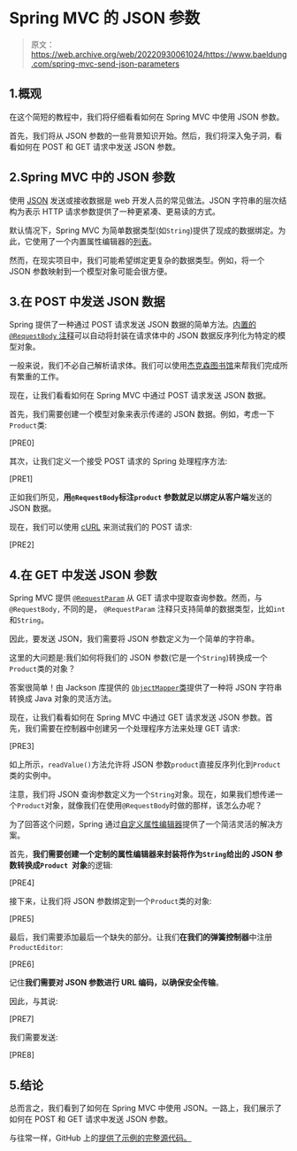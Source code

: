 # Spring MVC 的 JSON 参数

> 原文：<https://web.archive.org/web/20220930061024/https://www.baeldung.com/spring-mvc-send-json-parameters>

## 1.概观

在这个简短的教程中，我们将仔细看看如何在 Spring MVC 中使用 JSON 参数。

首先，我们将从 JSON 参数的一些背景知识开始。然后，我们将深入兔子洞，看看如何在 POST 和 GET 请求中发送 JSON 参数。

## 2.Spring MVC 中的 JSON 参数

使用 [JSON](/web/20220714004847/https://www.baeldung.com/java-org-json) 发送或接收数据是 web 开发人员的常见做法。JSON 字符串的层次结构为表示 HTTP 请求参数提供了一种更紧凑、更易读的方式。

默认情况下，Spring MVC 为简单数据类型(如`String`)提供了现成的数据绑定。为此，它使用了一个内置属性编辑器的[列表](https://web.archive.org/web/20220714004847/https://docs.spring.io/spring/docs/current/javadoc-api/org/springframework/beans/propertyeditors/package-summary.html)。

然而，在现实项目中，我们可能希望绑定更复杂的数据类型。例如，将一个 JSON 参数映射到一个模型对象可能会很方便。

## 3.在 POST 中发送 JSON 数据

Spring 提供了一种通过 POST 请求发送 JSON 数据的简单方法。[内置的`@RequestBody` 注释](/web/20220714004847/https://www.baeldung.com/spring-request-response-body#@requestbody)可以自动将封装在请求体中的 JSON 数据反序列化为特定的模型对象。

一般来说，我们不必自己解析请求体。我们可以使用[杰克森图书馆](/web/20220714004847/https://www.baeldung.com/jackson)来帮我们完成所有繁重的工作。

现在，让我们看看如何在 Spring MVC 中通过 POST 请求发送 JSON 数据。

首先，我们需要创建一个模型对象来表示传递的 JSON 数据。例如，考虑一下`Product`类:

[PRE0]

其次，让我们定义一个接受 POST 请求的 Spring 处理程序方法:

[PRE1]

正如我们所见，**用`@RequestBody`标注`product` 参数就足以绑定从客户端**发送的 JSON 数据。

现在，我们可以使用 [cURL](/web/20220714004847/https://www.baeldung.com/curl-rest) 来测试我们的 POST 请求:

[PRE2]

## 4.在 GET 中发送 JSON 参数

Spring MVC 提供 [`@RequestParam`](/web/20220714004847/https://www.baeldung.com/spring-request-param) 从 GET 请求中提取查询参数。然而，与`@RequestBody,` 不同的是， `@RequestParam` 注释只支持简单的数据类型，比如`int`和`String`。

因此，要发送 JSON，我们需要将 JSON 参数定义为一个简单的字符串。

这里的大问题是:我们如何将我们的 JSON 参数(它是一个`String`)转换成一个`Product`类的对象？

答案很简单！由 Jackson 库提供的 [`ObjectMapper`类](/web/20220714004847/https://www.baeldung.com/jackson-object-mapper-tutorial)提供了一种将 JSON 字符串转换成 Java 对象的灵活方法。

现在，让我们看看如何在 Spring MVC 中通过 GET 请求发送 JSON 参数。首先，我们需要在控制器中创建另一个处理程序方法来处理 GET 请求:

[PRE3]

如上所示，`readValue()`方法允许将 JSON 参数`product`直接反序列化到`Product`类的实例中。

注意，我们将 JSON 查询参数定义为一个`String`对象。现在，如果我们想传递一个`Product`对象，就像我们在使用`@RequestBody`时做的那样，该怎么办呢？

为了回答这个问题，Spring 通过[自定义属性编辑器](/web/20220714004847/https://www.baeldung.com/spring-mvc-custom-property-editor)提供了一个简洁灵活的解决方案。

首先，**我们需要创建一个定制的属性编辑器来封装将作为`String`给出的 JSON 参数转换成`Product `对象**的逻辑:

[PRE4]

接下来，让我们将 JSON 参数绑定到一个`Product`类的对象:

[PRE5]

最后，我们需要添加最后一个缺失的部分。让我们**在我们的弹簧控制器**中注册`ProductEditor`:

[PRE6]

记住**我们需要对 JSON 参数进行 URL 编码，以确保安全传输**。

因此，与其说:

[PRE7]

我们需要发送:

[PRE8]

## 5.结论

总而言之，我们看到了如何在 Spring MVC 中使用 JSON。一路上，我们展示了如何在 POST 和 GET 请求中发送 JSON 参数。

与往常一样，GitHub 上的[提供了示例的完整源代码。](https://web.archive.org/web/20220714004847/https://github.com/eugenp/tutorials/tree/master/spring-web-modules/spring-mvc-basics-4)